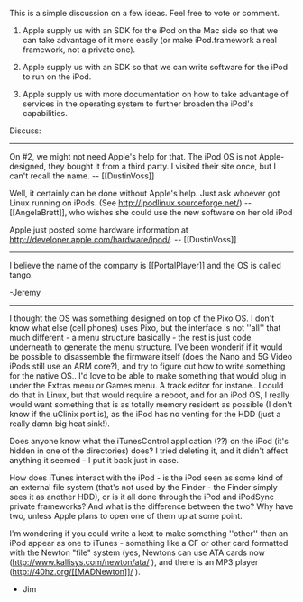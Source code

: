 

This is a simple discussion on a few ideas. Feel free to vote or comment.

1. Apple supply us with an SDK for the iPod on the Mac side so that we can take advantage of it more easily (or make iPod.framework a real framework, not a private one).

2. Apple supply us with an SDK so that we can write software for the iPod to run on the iPod.

3. Apple supply us with more documentation on how to take advantage of services in  the operating system to further broaden the iPod's capabilities.

Discuss:

----

On #2, we might not need Apple's help for that. The iPod OS is not Apple-designed, they bought it from a third party. I visited their site once, but I can't recall the name. -- [[DustinVoss]]

Well, it certainly can be done without Apple's help. Just ask whoever got Linux running on iPods. (See http://ipodlinux.sourceforge.net/) -- [[AngelaBrett]], who wishes she could use the new software on her old iPod

Apple just posted some hardware information at http://developer.apple.com/hardware/ipod/. -- [[DustinVoss]]

----

I believe the name of the company is [[PortalPlayer]] and the OS is called tango.  

-Jeremy

----

I thought the OS was something designed on top of the Pixo OS.  I don't know what else (cell phones) uses Pixo, but the interface is not ''all'' that much different - a menu structure basically - the rest is just code underneath to generate the menu structure.  I've been wonderif if it would be possible to disassemble the firmware itself (does the Nano and 5G Video iPods still use an ARM core?), and try to figure out how to write something for the native OS..  I'd love to be able to make something that would plug in under the Extras menu or Games menu.  A track editor for instane..  I could do that in Linux, but that would require a reboot, and for an iPod OS, I really would want something that is as totally memory resident as possible (I don't know if the uClinix port is), as the iPod has no venting for the HDD (just a really damn big heat sink!).

  Does anyone know what the iTunesControl application (??) on the iPod (it's hidden in one of the directories) does?  I tried deleting it, and it didn't affect anything it seemed - I put it back just in case.

  How does iTunes interact with the iPod - is the iPod seen as some kind of an external file system (that's not used by the Finder - the Finder simply sees it as another HDD), or is it all done through the iPod and iPodSync private frameworks?  And what is the difference between the two?  Why have two, unless Apple plans to open one of them up at some point.

  I'm wondering if you could write a kext to make something ''other'' than an iPod appear as one to iTunes - something like a CF or other card formatted with the Newton "file" system (yes, Newtons can use ATA cards now (http://www.kallisys.com/newton/ata/ ), and there is an MP3 player (http://40hz.org/[[MADNewton]]/ ).

- Jim